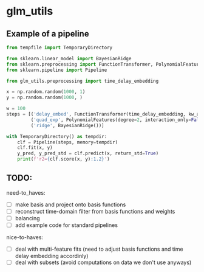 # glm_utils


## Example of a pipeline

```python
from tempfile import TemporaryDirectory

from sklearn.linear_model import BayesianRidge
from sklearn.preprocessing import FunctionTransformer, PolynomialFeatures
from sklearn.pipeline import Pipeline

from glm_utils.preprocessing import time_delay_embedding

x = np.random.random(1000, 1)
y = np.random.random(1000, )

w = 100
steps = [('delay_embed', FunctionTransformer(time_delay_embedding, kw_args={'window_size': w, 'overlap_size': w-1, 'preserve_size': True})),
         ('quad_exp', PolynomialFeatures(degree=2, interaction_only=False, include_bias=True)),
         ('ridge', BayesianRidge())]

with TemporaryDirectory() as tempdir:
    clf = Pipeline(steps, memory=tempdir)
    clf.fit(x, y)
    y_pred, y_pred_std = clf.predict(x, return_std=True)
    print(f'r2={clf.score(x, y):1.2}')
```


## TODO:
need-to_haves:
- [ ] make basis and project onto basis functions
- [ ] reconstruct time-domain filter from basis functions and weights
- [ ] balancing
- [ ] add example code for standard pipelines

nice-to-haves:
- [ ] deal with multi-feature fits (need to adjust basis functions and time delay embedding accordinly)
- [ ] deal with subsets (avoid computations on data we don't use anyways)
